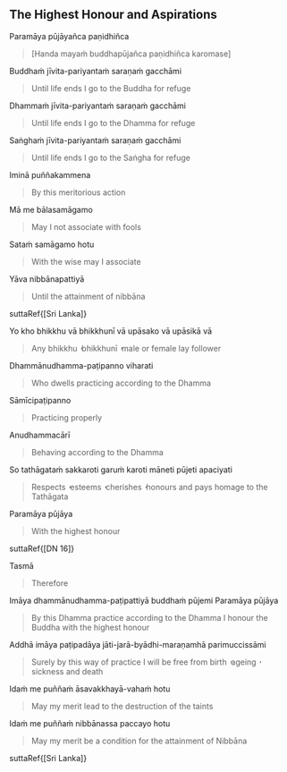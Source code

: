 ## The Highest Honour and Aspirations<a id="highest-honour-aspirations"></a>
Paramāya pūjāyañca paṇidhiñca

> [Handa mayaṁ buddhapūjañca paṇidhiñca karomase]

Buddhaṁ jīvita-pariyantaṁ saraṇaṁ gacchāmi

<div class="english">

> Until life ends I go to the Buddha for refuge

</div>

Dhammaṁ jīvita-pariyantaṁ saraṇaṁ gacchāmi

<div class="english">

> Until life ends I go to the Dhamma for refuge

</div>

Saṅghaṁ jīvita-pariyantaṁ saraṇaṁ gacchāmi

<div class="english">

> Until life ends I go to the Saṅgha for refuge

</div>

Iminā puññakammena

<div class="english">

> By this meritorious action

</div>

Mā me bālasamāgamo

<div class="english">

> May I not associate with fools

</div>

Sataṁ samāgamo hotu

<div class="english">

> With the wise may I associate

</div>

Yāva nibbānapattiyā

<div class="english">

> Until the attainment of nibbāna

</div>

suttaRef{[Sri Lanka]}

Yo kho bhikkhu vā bhikkhunī vā upāsako vā upāsikā vā

<div class="english">

> Any bhikkhu  ̓  bhikkhunī  ̓  male or female lay follower

</div>

Dhammānudhamma-paṭipanno viharati

<div class="english">

> Who dwells practicing according to the Dhamma

</div>

Sāmīcipaṭipanno

<div class="english">

> Practicing properly

</div>

Anudhammacārī

<div class="english">

> Behaving according to the Dhamma

</div>

So tathāgataṁ sakkaroti garuṁ karoti māneti pūjeti apaciyati

<div class="english">

> Respects  ̓  esteems  ̓  cherishes  ̓  honours and pays homage to the Tathāgata

</div>

Paramāya pūjāya

<div class="english">

> With the highest honour

</div>

suttaRef{[DN 16]}

Tasmā

<div class="english">

> Therefore

</div>

Imāya dhammānudhamma-paṭipattiyā buddhaṁ pūjemi
Paramāya pūjāya

<div class="english">

> By this Dhamma practice according to the Dhamma
> I honour the Buddha with the highest honour

</div>

Addhā imāya paṭipadāya jāti-jarā-byādhi-maraṇamhā parimuccissāmi

<div class="english">

> Surely by this way of practice
> I will be free from birth  ̓  ageing  ̓  sickness and death

</div>

Idaṁ me puññaṁ āsavakkhayā-vahaṁ hotu

<div class="english">

> May my merit lead to the destruction of the taints

</div>

Idaṁ me puññaṁ nibbānassa paccayo hotu

<div class="english">

> May my merit be a condition for the attainment of Nibbāna

</div>

suttaRef{[Sri Lanka]}
